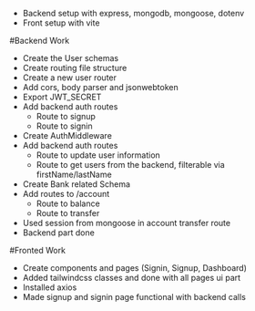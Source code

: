 

- Backend setup with express, mongodb, mongoose, dotenv
- Front setup with vite



#Backend Work

- Create the User schemas
- Create routing file structure
- Create a new user router
- Add cors, body parser and jsonwebtoken
- Export JWT_SECRET
- Add backend auth routes
    - Route to signup
    - Route to signin
- Create AuthMiddleware
- Add backend auth routes
    - Route to update user information
    - Route to get users from the backend, filterable via firstName/lastName
- Create Bank related Schema
- Add routes to /account
    - Route to balance
    - Route to transfer
- Used session from mongoose in account transfer route
- Backend part done


#Fronted Work

- Create components and pages (Signin, Signup, Dashboard)
- Added tailwindcss classes and done with all pages ui part
- Installed axios
- Made signup and signin page functional with backend calls